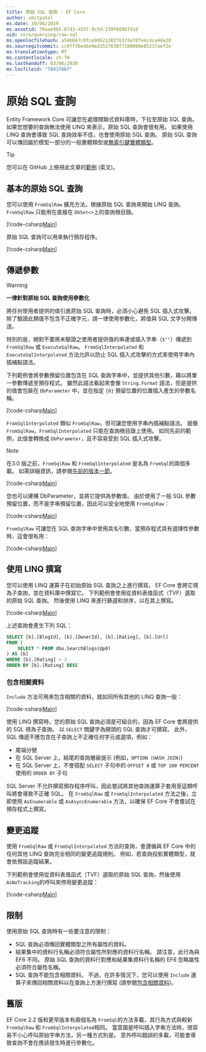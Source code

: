 ```yaml
---
title: 原始 SQL 查詢 - EF Core
author: smitpatel
ms.date: 10/08/2019
ms.assetid: 70aae9b5-8743-4557-9c5d-239f688bf418
uid: core/querying/raw-sql
ms.openlocfilehash: a54bb67c0fce9d621382f6372e70fe4cdca48a20
ms.sourcegitcommit: cc0ff36e46e9ed3527638f7208000e8521faef2e
ms.translationtype: MT
ms.contentlocale: zh-TW
ms.lasthandoff: 03/06/2020
ms.locfileid: "78417667"
---
```

# <a name="raw-sql-queries"></a>原始 SQL 查詢

Entity Framework Core 可讓您在處理關聯式資料庫時，下拉至原始 SQL 查詢。 如果您想要的查詢無法使用 LINQ 來表示，原始 SQL 查詢會很有用。 如果使用 LINQ 查詢會導致 SQL 查詢效率不佳，也會使用原始 SQL 查詢。 原始 SQL 查詢可以傳回屬於模型一部分的一般實體類型或[無索引鍵實體類型](xref:core/modeling/keyless-entity-types)。

> [!TIP]  
> 您可以在 GitHub 上檢視此文章的[範例](https://github.com/dotnet/EntityFramework.Docs/tree/master/samples/core/Querying/) \(英文\)。

## <a name="basic-raw-sql-queries"></a>基本的原始 SQL 查詢

您可以使用 `FromSqlRaw` 擴充方法，根據原始 SQL 查詢來開始 LINQ 查詢。 `FromSqlRaw` 只能用在直接在 `DbSet<>`上的查詢根目錄。

[!code-csharp[Main](../../../samples/core/Querying/RawSQL/Sample.cs#FromSqlRaw)]

原始 SQL 查詢可以用來執行預存程序。

[!code-csharp[Main](../../../samples/core/Querying/RawSQL/Sample.cs#FromSqlRawStoredProcedure)]

## <a name="passing-parameters"></a>傳遞參數

> [!WARNING]
> **一律針對原始 SQL 查詢使用參數化**
>
> 將任何使用者提供的值引進原始 SQL 查詢時，必須小心避免 SQL 插入式攻擊。 除了驗證此類值不包含不正確字元，請一律使用參數化，將值與 SQL 文字分開傳送。
>
> 特別的是，絕對不要將未驗證之使用者提供值的串連或插入字串（`$""`）傳遞到 `FromSqlRaw` 或 `ExecuteSqlRaw`。 `FromSqlInterpolated` 和 `ExecuteSqlInterpolated` 方法允許以防止 SQL 插入式攻擊的方式來使用字串內插補點語法。

下列範例會將參數預留位置包含在 SQL 查詢字串中，並提供其他引數，藉以將單一參數傳遞至預存程式。 雖然此語法看起來會像 `String.Format` 語法，但是提供的值會包裝在 `DbParameter` 中，並在指定 `{0}` 預留位置的位置插入產生的參數名稱。

[!code-csharp[Main](../../../samples/core/Querying/RawSQL/Sample.cs#FromSqlRawStoredProcedureParameter)]

`FromSqlInterpolated` 類似 `FromSqlRaw`，但可讓您使用字串內插補點語法。 就像 `FromSqlRaw`，`FromSqlInterpolated` 只能在查詢根目錄上使用。 如同先前的範例，此值會轉換成 `DbParameter`，且不容易受到 SQL 插入式攻擊。

> [!NOTE]
> 在3.0 版之前，`FromSqlRaw` 和 `FromSqlInterpolated` 是名為 `FromSql`的兩個多載。 如需詳細資訊，請參閱[先前的版本一節](#previous-versions)。

[!code-csharp[Main](../../../samples/core/Querying/RawSQL/Sample.cs#FromSqlInterpolatedStoredProcedureParameter)]

您也可以建構 DbParameter，並將它提供為參數值。 由於使用了一般 SQL 參數預留位置，而不是字串預留位置，因此可以安全地使用 `FromSqlRaw`：

[!code-csharp[Main](../../../samples/core/Querying/RawSQL/Sample.cs#FromSqlRawStoredProcedureSqlParameter)]

`FromSqlRaw` 可讓您在 SQL 查詢字串中使用具名引數，當預存程式具有選擇性參數時，這會很有用：

[!code-csharp[Main](../../../samples/core/Querying/RawSQL/Sample.cs#FromSqlRawStoredProcedureNamedSqlParameter)]

## <a name="composing-with-linq"></a>使用 LINQ 撰寫

您可以使用 LINQ 運算子在初始原始 SQL 查詢之上進行撰寫。 EF Core 會將它視為子查詢，並在資料庫中撰寫它。 下列範例會使用從資料表值函式（TVF）選取的原始 SQL 查詢。 然後使用 LINQ 來進行篩選和排序，以在其上撰寫。

[!code-csharp[Main](../../../samples/core/Querying/RawSQL/Sample.cs#FromSqlInterpolatedComposed)]

上述查詢會產生下列 SQL：

```sql
SELECT [b].[BlogId], [b].[OwnerId], [b].[Rating], [b].[Url]
FROM (
    SELECT * FROM dbo.SearchBlogs(@p0)
) AS [b]
WHERE [b].[Rating] > 3
ORDER BY [b].[Rating] DESC
```

### <a name="including-related-data"></a>包含相關資料

`Include` 方法可用來包含相關的資料，就如同所有其他的 LINQ 查詢一般：

[!code-csharp[Main](../../../samples/core/Querying/RawSQL/Sample.cs#FromSqlInterpolatedInclude)]

使用 LINQ 撰寫時，您的原始 SQL 查詢必須是可組合的，因為 EF Core 會將提供的 SQL 視為子查詢。 以 `SELECT` 關鍵字為開頭的 SQL 查詢才可撰寫。 此外，SQL 傳遞不應包含在子查詢上不正確任何字元或選項，例如：

- 尾端分號
- 在 SQL Server 上，結尾的查詢層級提示 (例如，`OPTION (HASH JOIN)`)
- 在 SQL Server 上，不會搭配 `SELECT` 子句中的 `OFFSET 0` 或 `TOP 100 PERCENT` 使用的 `ORDER BY` 子句

SQL Server 不允許撰寫預存程序呼叫，因此嘗試將其他查詢運算子套用至這類呼叫將會導致不正確 SQL。 在 `FromSqlRaw` 或 `FromSqlInterpolated` 方法之後，立即使用 `AsEnumerable` 或 `AsAsyncEnumerable` 方法，以確保 EF Core 不會嘗試在預存程式上撰寫。

## <a name="change-tracking"></a>變更追蹤

使用 `FromSqlRaw` 或 `FromSqlInterpolated` 方法的查詢，會遵循與 EF Core 中的任何其他 LINQ 查詢完全相同的變更追蹤規則。 例如，若查詢投影實體類型，就會依預設追蹤結果。

下列範例會使用從資料表值函式（TVF）選取的原始 SQL 查詢，然後使用 `AsNoTracking`的呼叫來停用變更追蹤：

[!code-csharp[Main](../../../samples/core/Querying/RawSQL/Sample.cs#FromSqlInterpolatedAsNoTracking)]

## <a name="limitations"></a>限制

使用原始 SQL 查詢時有一些要注意的限制：

- SQL 查詢必須傳回實體類型之所有屬性的資料。
- 結果集中的資料行名稱必須符合屬性所對應的資料行名稱。 請注意，此行為與 EF6 不同。 原始 SQL 查詢的資料行對應和結果集資料行名稱的 EF6 忽略屬性必須符合屬性名稱。
- SQL 查詢不能包含相關資料。 不過，在許多情況下，您可以使用 `Include` 運算子來傳回相關資料以在查詢上方進行撰寫 (請參閱[包含相關資料](#including-related-data))。

## <a name="previous-versions"></a>舊版

EF Core 2.2 版和更早版本有兩個名為 `FromSql`的方法多載，其行為方式與較新 `FromSqlRaw` 和 `FromSqlInterpolated`相同。 當意圖是呼叫插入字串方法時，很容易不小心呼叫原始字串方法，另一種方式則是。 意外呼叫錯誤的多載，可能會導致查詢不會在應該發生時進行參數化。
